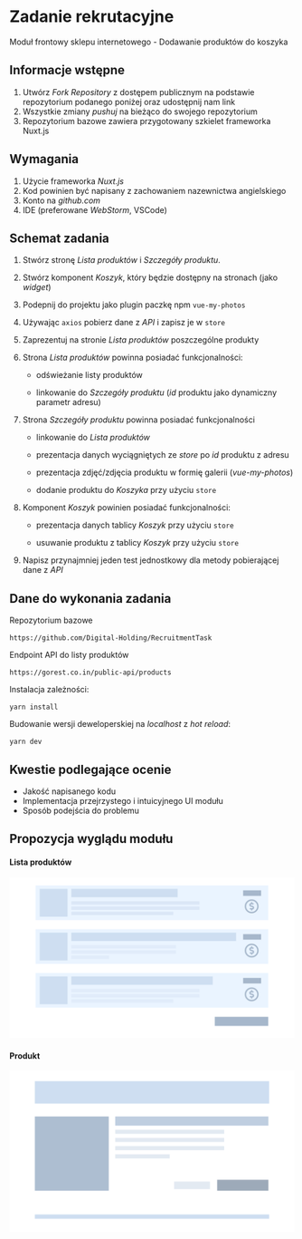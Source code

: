 # Zadanie rekrutacyjne

Moduł frontowy sklepu internetowego - Dodawanie produktów do koszyka

## Informacje wstępne

1. Utwórz *Fork Repository* z dostępem publicznym na podstawie repozytorium podanego poniżej oraz udostępnij nam link
2. Wszystkie zmiany *pushuj* na bieżąco do swojego repozytorium
3. Repozytorium bazowe zawiera przygotowany szkielet frameworka Nuxt.js

## Wymagania

1. Użycie frameworka *Nuxt.js*
2. Kod powinien być napisany z zachowaniem nazewnictwa angielskiego 
3. Konto na *github.com*
4. IDE (preferowane *WebStorm*, VSCode)

## Schemat zadania

 1. Stwórz stronę *Lista produktów* i *Szczegóły produktu*.

 2. Stwórz komponent *Koszyk*, który będzie dostępny na stronach (jako *widget*)

 3. Podepnij do projektu jako plugin paczkę npm `vue-my-photos`

 4. Używając `axios` pobierz dane z *API* i zapisz je w `store`

 5. Zaprezentuj na stronie *Lista produktów* poszczególne produkty

 6. Strona *Lista produktów* powinna posiadać funkcjonalności:

    * odświeżanie listy produktów

    * linkowanie do *Szczegóły produktu* (*id* produktu jako dynamiczny parametr adresu)

 7. Strona *Szczegóły produktu* powinna posiadać funkcjonalności

    * linkowanie do *Lista produktów*

    * prezentacja danych wyciągniętych ze *store* po *id* produktu z adresu

    * prezentacja zdjęć/zdjęcia produktu w formię galerii (*vue-my-photos*)

    * dodanie produktu do *Koszyka* przy użyciu `store`

 8. Komponent *Koszyk* powinien posiadać funkcjonalności:

    * prezentacja danych tablicy *Koszyk* przy użyciu `store`

    * usuwanie produktu z tablicy *Koszyk* przy użyciu `store`

 9. Napisz przynajmniej jeden test jednostkowy dla metody pobierającej dane z *API*

## Dane do wykonania zadania

Repozytorium bazowe

```
https://github.com/Digital-Holding/RecruitmentTask
```

Endpoint API do listy produktów

```
https://gorest.co.in/public-api/products
```

Instalacja zależności:
```
yarn install
```

Budowanie wersji deweloperskiej na _localhost_ z _hot reload_:
```
yarn dev
```

## Kwestie podlegające ocenie

* Jakość napisanego kodu
* Implementacja przejrzystego i intuicyjnego UI modułu
* Sposób podejścia do problemu



## Propozycja wyglądu modułu

#### Lista produktów

![](./docs/products_list.png)

#### Produkt

![](./docs/product.png)
